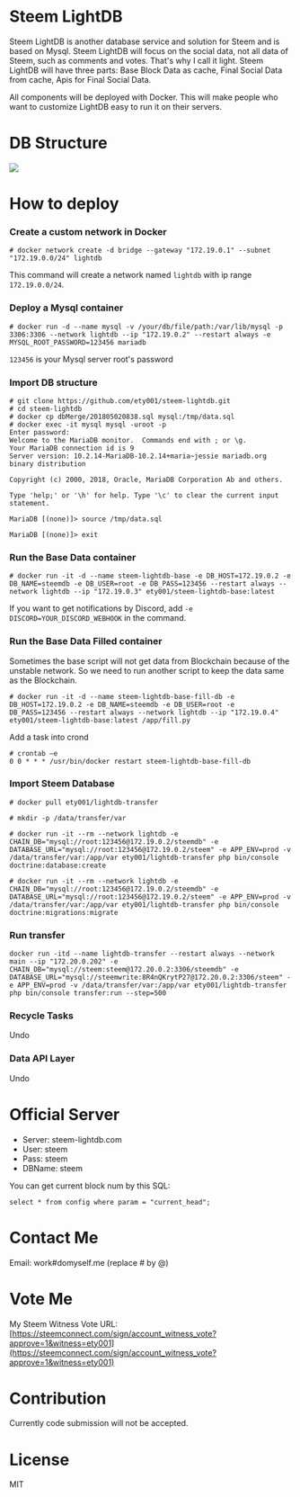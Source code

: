 # Steem LightDB

Steem LightDB is another database service and solution for Steem and is based on Mysql.
Steem LightDB will focus on the social data, not all data of Steem, such as comments
and votes. That's why I call it light. Steem LightDB will have three parts: Base Block
Data as cache, Final Social Data from cache, Apis for Final Social Data.

All components will be deployed with Docker. This will make people who want to customize
LightDB easy to run it on their servers.

# DB Structure

![](https://steemitimages.com/DQmXFfTDbr4s5wSu5AHuMd6zdHz2gGcMJp2XaTQ1t6GNMfy/image.png)

# How to deploy

### Create a custom network in Docker

```
# docker network create -d bridge --gateway "172.19.0.1" --subnet "172.19.0.0/24" lightdb
```

This command will create a network named `lightdb` with ip range `172.19.0.0/24`.

### Deploy a Mysql container

```
# docker run -d --name mysql -v /your/db/file/path:/var/lib/mysql -p 3306:3306 --network lightdb --ip "172.19.0.2" --restart always -e MYSQL_ROOT_PASSWORD=123456 mariadb
```

`123456` is your Mysql server root's password

### Import DB structure

```
# git clone https://github.com/ety001/steem-lightdb.git
# cd steem-lightdb
# docker cp dbMerge/201805020838.sql mysql:/tmp/data.sql
# docker exec -it mysql mysql -uroot -p
Enter password:
Welcome to the MariaDB monitor.  Commands end with ; or \g.
Your MariaDB connection id is 9
Server version: 10.2.14-MariaDB-10.2.14+maria~jessie mariadb.org binary distribution

Copyright (c) 2000, 2018, Oracle, MariaDB Corporation Ab and others.

Type 'help;' or '\h' for help. Type '\c' to clear the current input statement.

MariaDB [(none)]> source /tmp/data.sql

MariaDB [(none)]> exit
```

### Run the Base Data container

```
# docker run -it -d --name steem-lightdb-base -e DB_HOST=172.19.0.2 -e DB_NAME=steemdb -e DB_USER=root -e DB_PASS=123456 --restart always --network lightdb --ip "172.19.0.3" ety001/steem-lightdb-base:latest
```

If you want to get notifications by Discord, add `-e DISCORD=YOUR_DISCORD_WEBHOOK` in the command.

### Run the Base Data Filled container

Sometimes the base script will not get data from Blockchain
because of the unstable network. So we need to run another script
to keep the data same as the Blockchain.

```
# docker run -it -d --name steem-lightdb-base-fill-db -e DB_HOST=172.19.0.2 -e DB_NAME=steemdb -e DB_USER=root -e DB_PASS=123456 --restart always --network lightdb --ip "172.19.0.4" ety001/steem-lightdb-base:latest /app/fill.py
```

Add a task into crond

```
# crontab –e
0 0 * * * /usr/bin/docker restart steem-lightdb-base-fill-db
```

### Import Steem Database

```
# docker pull ety001/lightdb-transfer

# mkdir -p /data/transfer/var

# docker run -it --rm --network lightdb -e CHAIN_DB="mysql://root:123456@172.19.0.2/steemdb" -e DATABASE_URL="mysql://root:123456@172.19.0.2/steem" -e APP_ENV=prod -v /data/transfer/var:/app/var ety001/lightdb-transfer php bin/console doctrine:database:create

# docker run -it --rm --network lightdb -e CHAIN_DB="mysql://root:123456@172.19.0.2/steemdb" -e DATABASE_URL="mysql://root:123456@172.19.0.2/steem" -e APP_ENV=prod -v /data/transfer/var:/app/var ety001/lightdb-transfer php bin/console doctrine:migrations:migrate
```

### Run transfer

```
docker run -itd --name lightdb-transfer --restart always --network main --ip "172.20.0.202" -e CHAIN_DB="mysql://steem:steem@172.20.0.2:3306/steemdb" -e DATABASE_URL="mysql://steemwrite:8R4nQKrytP27@172.20.0.2:3306/steem" -e APP_ENV=prod -v /data/transfer/var:/app/var ety001/lightdb-transfer php bin/console transfer:run --step=500
```

### Recycle Tasks

Undo

### Data API Layer

Undo

# Official Server

* Server: steem-lightdb.com
* User: steem
* Pass: steem
* DBName: steem

You can get current block num by this SQL:

```
select * from config where param = "current_head";
```

# Contact Me

Email: work#domyself.me (replace # by @)

# Vote Me

My Steem Witness Vote URL: [https://steemconnect.com/sign/account_witness_vote?approve=1&witness=ety001](https://steemconnect.com/sign/account_witness_vote?approve=1&witness=ety001)

# Contribution

Currently code submission will not be accepted.

# License

MIT

